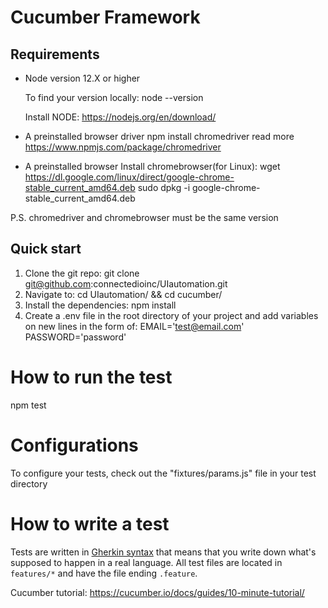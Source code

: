 Cucumber Framework
====================


## Requirements

- Node version 12.X or higher 

  To find your version locally:
    node --version
    
  Install NODE:
    https://nodejs.org/en/download/
    
- A preinstalled browser driver
    npm install chromedriver
    read more https://www.npmjs.com/package/chromedriver
    
- A preinstalled browser
  Install chromebrowser(for Linux):
    wget https://dl.google.com/linux/direct/google-chrome-stable_current_amd64.deb
    sudo dpkg -i google-chrome-stable_current_amd64.deb
    
 P.S. chromedriver and chromebrowser must be the same version
  

## Quick start

1. Clone the git repo: 
    git clone git@github.com:connectedioinc/UIautomation.git
2. Navigate to:
    cd UIautomation/ && cd cucumber/
3. Install the dependencies:
    npm install
4. Create a .env file in the root directory of your project and
   add variables on new lines in the form of:
    EMAIL='test@email.com'
    PASSWORD='password'
    
         
# How to run the test

  npm test
  

# Configurations

  To configure your tests, check out the "fixtures/params.js" file in your test directory
  
   
# How to write a test

Tests are written in [Gherkin syntax](https://cucumber.io/docs/gherkin/)
that means that you write down what's supposed to happen in a real language. All test files are located in
`features/*` and have the file ending `.feature`.

Cucumber tutorial: 
https://cucumber.io/docs/guides/10-minute-tutorial/



